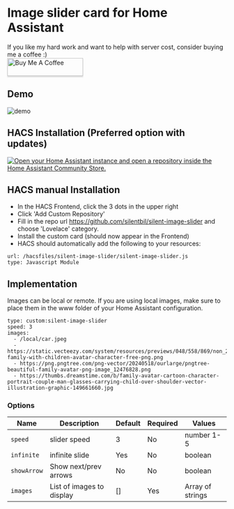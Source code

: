 # Image slider card for Home Assistant

If you like my hard work and want to help with server cost, consider buying me a coffee :)<br>
<a href="https://www.buymeacoffee.com/silentbil" target="_blank"><img src="https://www.buymeacoffee.com/assets/img/custom_images/orange_img.png" alt="Buy Me A Coffee" style="height: 41px !important;width: 174px !important;box-shadow: 0px 3px 2px 0px rgba(190, 190, 190, 0.5) !important;-webkit-box-shadow: 0px 3px 2px 0px rgba(190, 190, 190, 0.5) !important;" ></a>

## Demo
![demo](demo.gif)


## HACS Installation (Preferred option with updates)

<a href="https://my.home-assistant.io/redirect/hacs_repository/?owner=silentbil&repository=silent-image-slider&category=plugin" target="_blank"><img src="https://my.home-assistant.io/badges/hacs_repository.svg" alt="Open your Home Assistant instance and open a repository inside the Home Assistant Community Store." /></a>

## HACS manual Installation
- In the HACS Frontend, click the 3 dots in the upper right
- Click 'Add Custom Repository'
- Fill in the repo url https://github.com/silentbil/silent-image-slider and choose 'Lovelace' category.
- Install the custom card (should now appear in the Frontend)
- HACS should automatically add the following to your resources:
```
url: /hacsfiles/silent-image-slider/silent-image-slider.js
type: Javascript Module
```

## Implementation

Images can be local or remote. If you are using local images, make sure to place them in the www folder of your Home Assistant configuration.

```
type: custom:silent-image-slider
speed: 3
images:
  - /local/car.jpeg
  - https://static.vecteezy.com/system/resources/previews/048/558/869/non_2x/cute-family-with-children-avatar-character-free-png.png
  - https://png.pngtree.com/png-vector/20240518/ourlarge/pngtree-beautiful-family-avatar-png-image_12476828.png
  - https://thumbs.dreamstime.com/b/family-avatar-cartoon-character-portrait-couple-man-glasses-carrying-child-over-shoulder-vector-illustration-graphic-149661660.jpg
```

### Options 
| Name        | Description               | Default | Required | Values           |
|-------------|---------------------------|---------|----------|------------------|
| `speed`     | slider speed              | 3       | No       | number 1-5       |
| `infinite`  | infinite slide            | Yes     | No       | boolean          |
| `showArrow` | Show next/prev arrows     | No      | No       | boolean          |
| `images`    | List of images to display | []      | Yes      | Array of strings |
